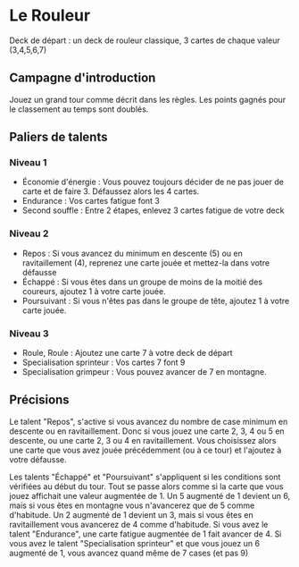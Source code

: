 # Le Rouleur

Deck de départ : un deck de rouleur classique, 3 cartes de chaque valeur (3,4,5,6,7)

## Campagne d'introduction
Jouez un grand tour comme décrit dans les règles. Les points gagnés pour le classement au temps sont doublés.

## Paliers de talents

### Niveau 1

 - Économie d'énergie : Vous pouvez toujours décider de ne pas jouer de carte et de faire 3. Défaussez alors les 4 cartes.
 - Endurance : Vos cartes fatigue font 3
 - Second souffle : Entre 2 étapes, enlevez 3 cartes fatigue de votre deck

### Niveau 2

 - Repos : Si vous avancez du minimum en descente (5) ou en ravitaillement (4), reprenez une carte jouée et mettez-la dans votre défausse
 - Échappé : Si vous êtes dans un groupe de moins de la moitié des coureurs, ajoutez 1 à votre carte jouée.
 - Poursuivant : Si vous n'êtes pas dans le groupe de tête, ajoutez 1 à votre carte jouée.

### Niveau 3

 - Roule, Roule : Ajoutez une carte 7 à votre deck de départ
 - Specialisation sprinteur : Vos cartes 7 font 9
 - Specialisation grimpeur : Vous pouvez avancer de 7 en montagne.


## Précisions

Le talent "Repos", s'active si vous avancez du nombre de case minimum en descente ou en ravitaillement. Donc si vous jouez une carte 2, 3, 4 ou 5 en descente, ou une carte 2, 3 ou 4 en ravitaillement. Vous choisissez alors une carte que vous avez jouée précédemment (ou à ce tour) et l'ajoutez à votre défausse.

Les talents "Échappé" et "Poursuivant" s'appliquent si les conditions sont vérifiées au début du tour. Tout se passe alors comme si la carte que vous jouez affichait une valeur augmentée de 1. Un 5 augmenté de 1 devient un 6, mais si vous êtes en montagne vous n'avancerez que de 5 comme d'habitude. Un 2 augmenté de 1 devient un 3, mais si vous êtes en ravitaillement vous avancerez de 4 comme d'habitude.
Si vous avez le talent "Endurance", une carte fatigue augmentée de 1 fait avancer de 4.
Si vous avez le talent "Specialisation sprinteur" et que vous jouez un 6 augmenté de 1, vous avancez quand même de 7 cases (et pas 9)

